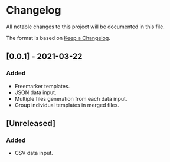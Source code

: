 # Changelog
All notable changes to this project will be documented in this file.

The format is based on [Keep a Changelog](https://keepachangelog.com/en/1.0.0/).

## [0.0.1] - 2021-03-22
### Added
- Freemarker templates.
- JSON data input.
- Multiple files generation from each data input.
- Group individual templates in merged files.

## [Unreleased]
### Added
- CSV data input.
